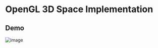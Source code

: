 # OpenGL 3D Space Implementation

## Demo
![image](https://github.com/cheng0719/openGL_3D_Space_Implementation/blob/main/pics/3d_openGL.gif)
